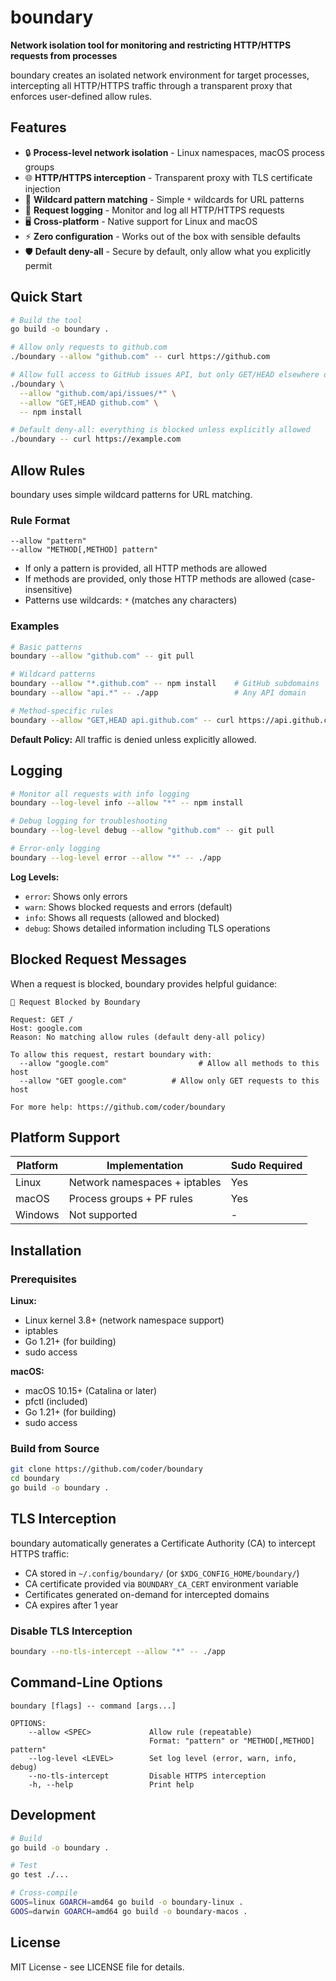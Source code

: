 # boundary

**Network isolation tool for monitoring and restricting HTTP/HTTPS requests from processes**

boundary creates an isolated network environment for target processes, intercepting all HTTP/HTTPS traffic through a transparent proxy that enforces user-defined allow rules.

## Features

- 🔒 **Process-level network isolation** - Linux namespaces, macOS process groups
- 🌐 **HTTP/HTTPS interception** - Transparent proxy with TLS certificate injection
- 🎯 **Wildcard pattern matching** - Simple `*` wildcards for URL patterns
- 📝 **Request logging** - Monitor and log all HTTP/HTTPS requests
- 🖥️ **Cross-platform** - Native support for Linux and macOS
- ⚡ **Zero configuration** - Works out of the box with sensible defaults
- 🛡️ **Default deny-all** - Secure by default, only allow what you explicitly permit

## Quick Start

```bash
# Build the tool
go build -o boundary .

# Allow only requests to github.com
./boundary --allow "github.com" -- curl https://github.com

# Allow full access to GitHub issues API, but only GET/HEAD elsewhere on GitHub
./boundary \
  --allow "github.com/api/issues/*" \
  --allow "GET,HEAD github.com" \
  -- npm install

# Default deny-all: everything is blocked unless explicitly allowed
./boundary -- curl https://example.com
```

## Allow Rules

boundary uses simple wildcard patterns for URL matching.

### Rule Format

```text
--allow "pattern"
--allow "METHOD[,METHOD] pattern"
```

- If only a pattern is provided, all HTTP methods are allowed
- If methods are provided, only those HTTP methods are allowed (case-insensitive)
- Patterns use wildcards: `*` (matches any characters)

### Examples

```bash
# Basic patterns
boundary --allow "github.com" -- git pull

# Wildcard patterns
boundary --allow "*.github.com" -- npm install    # GitHub subdomains
boundary --allow "api.*" -- ./app                 # Any API domain

# Method-specific rules
boundary --allow "GET,HEAD api.github.com" -- curl https://api.github.com
```

**Default Policy:** All traffic is denied unless explicitly allowed.

## Logging

```bash
# Monitor all requests with info logging
boundary --log-level info --allow "*" -- npm install

# Debug logging for troubleshooting
boundary --log-level debug --allow "github.com" -- git pull

# Error-only logging
boundary --log-level error --allow "*" -- ./app
```

**Log Levels:**
- `error`: Shows only errors
- `warn`: Shows blocked requests and errors (default)
- `info`: Shows all requests (allowed and blocked)
- `debug`: Shows detailed information including TLS operations

## Blocked Request Messages

When a request is blocked, boundary provides helpful guidance:

```
🚫 Request Blocked by Boundary

Request: GET /
Host: google.com
Reason: No matching allow rules (default deny-all policy)

To allow this request, restart boundary with:
  --allow "google.com"                    # Allow all methods to this host
  --allow "GET google.com"          # Allow only GET requests to this host

For more help: https://github.com/coder/boundary
```

## Platform Support

| Platform | Implementation | Sudo Required |
|----------|----------------|---------------|
| Linux    | Network namespaces + iptables | Yes |
| macOS    | Process groups + PF rules | Yes |
| Windows  | Not supported | - |

## Installation

### Prerequisites

**Linux:**
- Linux kernel 3.8+ (network namespace support)
- iptables
- Go 1.21+ (for building)
- sudo access

**macOS:**
- macOS 10.15+ (Catalina or later)
- pfctl (included)
- Go 1.21+ (for building)
- sudo access

### Build from Source

```bash
git clone https://github.com/coder/boundary
cd boundary
go build -o boundary .
```

## TLS Interception

boundary automatically generates a Certificate Authority (CA) to intercept HTTPS traffic:

- CA stored in `~/.config/boundary/` (or `$XDG_CONFIG_HOME/boundary/`)
- CA certificate provided via `BOUNDARY_CA_CERT` environment variable
- Certificates generated on-demand for intercepted domains
- CA expires after 1 year

### Disable TLS Interception

```bash
boundary --no-tls-intercept --allow "*" -- ./app
```

## Command-Line Options

```text
boundary [flags] -- command [args...]

OPTIONS:
    --allow <SPEC>             Allow rule (repeatable)
                               Format: "pattern" or "METHOD[,METHOD] pattern"
    --log-level <LEVEL>        Set log level (error, warn, info, debug)
    --no-tls-intercept         Disable HTTPS interception
    -h, --help                 Print help
```

## Development

```bash
# Build
go build -o boundary .

# Test
go test ./...

# Cross-compile
GOOS=linux GOARCH=amd64 go build -o boundary-linux .
GOOS=darwin GOARCH=amd64 go build -o boundary-macos .
```

## License

MIT License - see LICENSE file for details.